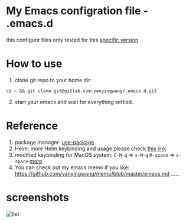 # My Emacs configration file - .emacs.d

this configure files only tested for this [specific version](https://emacsformacosx.com/)

# How to use
1. clone git repo to your home dir:
~~~shell
cd ~ && git clone git@gitlab.com:yanyingwang/.emacs.d.git
~~~

2. start your emacs and wait for everything settled.


# Reference
1. package manager: [use-package](https://github.com/jwiegley/use-package)
2. Helm: more Helm keybinding and usage please check [this link](http://tuhdo.github.io/helm-intro.html).
3. modified keybinding for MacOS system:
   `C-M-q` => `s-M-q`
   `M-space` => `s-space`
   [more](https://github.com/yanyingwang/.emacs.d/blob/master/init/self/self-keybinding.el)
 4. You can check out my emacs memo if you like: https://github.com/yanyingwang/memo/blob/master/emacs.md
 ......


# screenshots
![list](https://gitlab.com/yanyingwang/.emacs.d/raw/master/screenshots/dim-golden-ratio.png)
